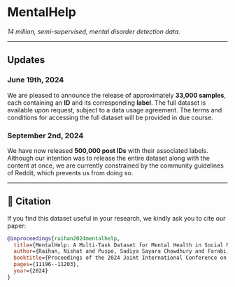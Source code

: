 # **MentalHelp**  
*14 million, semi-supervised, mental disorder detection data.*

---

## **Updates**

### **June 19th, 2024**

We are pleased to announce the release of approximately **33,000 samples**, each containing an **ID** and its corresponding **label**. The full dataset is available upon request, subject to a data usage agreement. The terms and conditions for accessing the full dataset will be provided in due course.

### **September 2nd, 2024**

We have now released **500,000 post IDs** with their associated labels. Although our intention was to release the entire dataset along with the content at once, we are currently constrained by the community guidelines of Reddit, which prevents us from doing so.

---

## 📝 **Citation**

If you find this dataset useful in your research, we kindly ask you to cite our paper:

```bibtex
@inproceedings{raihan2024mentalhelp,
  title={MentalHelp: A Multi-Task Dataset for Mental Health in Social Media},
  author={Raihan, Nishat and Puspo, Sadiya Sayara Chowdhury and Farabi, Shafkat and Bucur, Ana-Maria and Ranasinghe, Tharindu and Zampieri, Marcos},
  booktitle={Proceedings of the 2024 Joint International Conference on Computational Linguistics, Language Resources and Evaluation (LREC-COLING 2024)},
  pages={11196--11203},
  year={2024}
}

